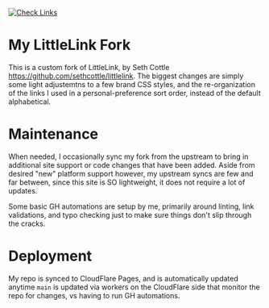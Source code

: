 [![Check Links](https://github.com/sargonas/me.sargonas.com/actions/workflows/link-checks.yaml/badge.svg)](https://github.com/org/repo/actions/workflows/link-checks.yaml)

# My LittleLink Fork
This is a custom fork of LittleLink, by Seth Cottle https://github.com/sethcottle/littlelink. The biggest changes are simply some light adjustemtns to a few brand CSS styles, and the re-organization of the links I used in a personal-preference sort order, instead of the default alphabetical.

# Maintenance
When needed, I occasionally sync my fork from the upstream to bring in additional site support or code changes that have been added. Aside from desired "new" platform support however, my upstream syncs are few and far between, since this site is SO lightweight, it does not require a lot of updates.

Some basic GH automations are setup by me, primarily around linting, link validations, and typo checking just to make sure things don't slip through the cracks.

# Deployment
My repo is synced to CloudFlare Pages, and is automatically updated anytime `main` is updated via workers on the CloudFlare side that monitor the repo for changes, vs having to run GH automations.
